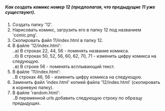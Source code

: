 ##### Как создать комикс номер 12 (предполагая, что предыдущие 11 уже существуют).  
  
1) Создать папку '12'.  
2) Нарисовать комикс, загрузить его в папку 12 под названием 'comic.png'.  
3) Скопировать файл 11/index.html в папку 12.  
4) В файле '12/index.html':  
..a) В строках 22, 44, 56 - поменять название комикса.  
..б) В строках 50, 52, 56, 60, 62, 70, 71 - изменить цифру комикса на следующую.  
..в) В строке 56 - поменять всплывающий текст.  
5) В файле '11/index.html':  
..В строках 46, 56 - изменить цифру комикса на следующую.  
6) Заменить файл 'index.html' копией файла '12/index.html' (скопировать в корневую папку).  
7) В файле 'random.html':  
..В переменной urls добавить следующую строку по образцу предыдущих.  
